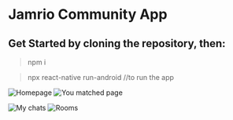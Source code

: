 # Jamrio Community App

## Get Started by cloning the repository, then:
> npm i

> npx react-native run-android //to run the app

![Homepage](https://github.com/Jamr-COM/jamrio-community-app/assets/77228474/7d5479c5-83a0-467f-aca5-c2f9d9bf7c97) ![You matched page](https://github.com/Jamr-COM/jamrio-community-app/assets/77228474/824907cc-fe68-4f7f-863a-7c798bc0fbdf)

![My chats](https://github.com/Jamr-COM/jamrio-community-app/assets/77228474/7c1179b3-e83a-442e-9e40-772db3309b0f) ![Rooms](https://github.com/Jamr-COM/jamrio-community-app/assets/77228474/da511ec8-5bd8-4e78-b868-fb17c0822a7a)
